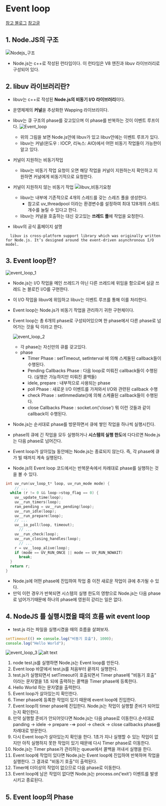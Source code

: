 # Event loop

[참고 블로그](https://www.korecmblog.com/blog/node-js-event-loop)
[참고글](https://nodejs.org/en/learn/asynchronous-work/event-loop-timers-and-nexttick)

## 1. Node.JS의 구조

![Nodejs_구조](Nodejs_구조.png)

- Node.js는 c++로 작성된 런타임이다. 이 런타임은 V8 엔진과 libuv 라이브러리로 구성되어 있다.

## 2. libuv 라이브러리란?

- libuv는 c++로 작성된 **Node.js의 비동기 I/O 라이브러리**이다.
- 운영체제의 **커널**을 추상화한 Wapping 라이브리이다.
- libuv는 큐 구조의 phase를 갖고있으며 이 phase를 반복하는 것이 이벤트 루프이다.
  ![Event_loop](Event_loop.png)
  - 위의 그림을 보면 Node.js안에 libuv가 있고 libuv안에는 이벤트 루프가 있다.
  - libuv는 커널(윈도우 : IOCP, 리눅스: AIO)에서 어떤 비동기 작업들이 가능한이 알고 있다.
- 커널이 지원하는 비동기작업
  - libuv는 비동기 작업 요청이 오면 해당 작업을 커널이 지원하는지 확인하고 지원하면 커널에게 비동기적으로 요청한다.
- 커널이 지원하지 않는 비동기 작업
  ![libuv_비동기요청](libuv_비동기요청.png)

  - libuv는 내부에 기존적으로 4개의 스레드를 갖는 스레즈 풀을 생성한다.
    - 참고로 uv_threadpool 이라는 환경변수를 설정하여 최대 128개의 스레드 개수를 늘릴 수 있다고 한다.
  - libuv는 커널을 호출하는 대신 갖고있는 **쓰레드 풀**에 작업을 요청한다.

- libuv의 공식 홈페이지 설명

```
  libuv is cross-platform support library which was originally written for Node.js. It’s designed around the event-driven asynchronous I/O model.
```

## 3. Event loop란?

![event_loop_1](event_loop_1.png)

- Node.js는 I/O 작업을 메인 쓰레드가 아닌 다른 쓰레드에 위임을 함으로써 실글 쓰레드 논 블로킨 I/O를 구현한다.
- 이 I/O 작업을 libuv에 위임하고 libuv는 이벤트 루프를 통해 이를 처리한다.
- Event loop는 Node.js가 비동기 작업을 관리하기 귀한 구현체이다.
- Event loop는 총 6개의 phase로 구성되어있으며 한 phase에서 다른 phase로 넘어가는 것을 틱 이라고 한다.

  ![event_loop_2](event_loop_2.png)

  - 각 phase는 자신만의 큐를 갖고있다.
  - phase
    - Timer Phase : setTimeout, setInterval 에 의해 스케둘된 callback들이 수행된다.
    - Pending Callbacks Phase : 다음 loop로 미뤄진 callback들이 수행된다. (실행은 가능하지만 미뤄진 콜백들)
    - idele, prepare : 내부적으로 사용되는 phase
    - poll Phase : 새로운 I/O 이벤트를 가져와서 I/O와 관련된 callback 수행
    - check Phase : setImmediate()에 의해 스케쥴된 callback들이 수행된다.
    - close Callbacks Phase : socket.on('close') 뭐 이런 것들과 같이 callback이 수행된다.

- Node.js는 순서대로 phase를 방문하면서 큐에 쌓인 작업을 하나씩 실행시킨다.
- phase의 큐에 긴 작업을 모두 실행하거나 **시스템의 실행 한도**에 다다르면 Node.js는 다음 phase로 넘어간다.
- Event loop가 살아있늖 동안에는 Node.js는 종료되지 않는다. 즉, 각 phase에 큐가 빌 때까지 계속 실행된다.
- Node.js의 Event loop 코드에서는 반복문속에서 차례대로 phase를 실행하는 것을 볼 수 있다.

```c
int uv_run(uv_loop_t* loop, uv_run_mode mode) {
	// ...
  while (r != 0 && loop->stop_flag == 0) {
    uv__update_time(loop);
    uv__run_timers(loop);
    ran_pending = uv__run_pending(loop);
    uv__run_idle(loop);
    uv__run_prepare(loop);
    // ...
    uv__io_poll(loop, timeout);
	  // ...
    uv__run_check(loop);
    uv__run_closing_handles(loop);
	  // ...
    r = uv__loop_alive(loop);
    if (mode == UV_RUN_ONCE || mode == UV_RUN_NOWAIT)
      break;
  }
  return r;
}

```

- Node.js에 어떤 phase에 진입하여 작업 중 이전 새로운 작업이 큐에 추가될 수 있다.
- 만익 이런 경우가 반복되면 시스템의 실행 한도의 영향으로 Node.js는 다음 phase로 넘어가기때문에 하나의 phase에 영원히 갇리는 일은 없다.

## 4. NodeJS 를 실행시켰을 때의 흐름 wit event loop

- test.js 라는 파일을 실행시켰을 때의 흐름을 살펴보자.

```js
setTimeout(() => console.log("비동기 호출"), 1000);
console.log("Hello World");
```

![event_loop_3](event_loop_3.png)
![alt text](image.png)

1. node test.js를 실행하면 Node.js는 Event loop를 만든다.
2. Event loop 바깥에서 test.js를 처음부터 끝까지 실행한다.
3. test.js가 실행되면서 setTimeout이 호출되면서 Timer phase에 "비동기 호출" 이라는 문자열을 1초 되에 출력하는 콜백을 Timer phase에 등록한다.
4. Hello World 하는 문자열을 출력한다.
5. Event loop가 살아있는지 확인한다.
6. Timer phase에 등록한 작업이 있기 때문에 event loop에 진입한다.
7. Event loop의 timer phase에 진입한다. Node.js는 작업이 실행할 준비가 되어있는지 확인한다.
8. 만약 실행할 준비가 안되어잇다면 Node.js는 다음 phase로 이동한다.순서대로 panding -> idele -> prepare -=> pool -> check -> close callbacks phase를 차례대로 방문한다.
9. 다시 Event loop가 살아있는지 확인을 한다. 1초가 지나 실행할 수 있는 작업이 없지만 아직 실행하지 못한 작업이 있기 때문에 다시 Timer phase로 이동한다.
10. Node.js는 Timer phase가 관리하는 queue에서 콜백을 꺼내서 실행을 한다.
11. Event loop에 작업이 있다면 Node.js는 Event loop에 진입하여 반복하며 작업을 실행한다. 그 결과로 "비동기 호출"이 출력된다.
12. Timer에 더이상의 작업이 없으므로 다음 phase로 이동한다.
13. Event loop에 남은 작업이 없다면 Node.js는 process.on('exit') 이벤트를 발생시키고 종료된다.

## 5. Event loop의 Phase
